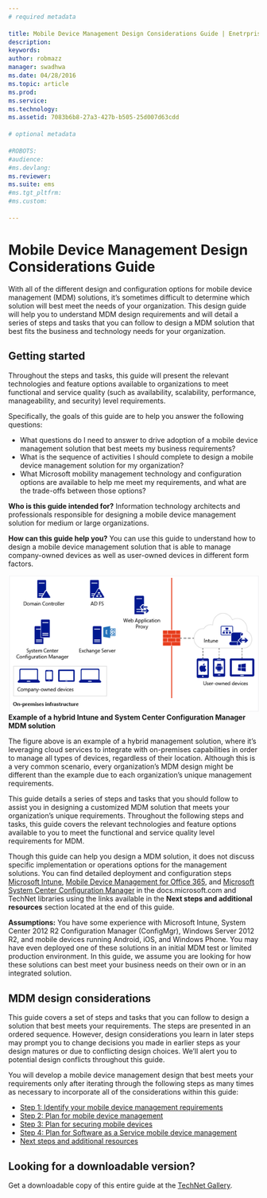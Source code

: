 ```yaml
---
# required metadata

title: Mobile Device Management Design Considerations Guide | Enetrprise Mobility Suite
description:
keywords:
author: robmazz
manager: swadhwa
ms.date: 04/28/2016
ms.topic: article
ms.prod:
ms.service:
ms.technology:
ms.assetid: 7083b6b8-27a3-427b-b505-25d007d63cdd

# optional metadata

#ROBOTS:
#audience:
#ms.devlang:
ms.reviewer: 
ms.suite: ems
#ms.tgt_pltfrm:
#ms.custom:

---
```


# Mobile Device Management Design Considerations Guide

With all of the different design and configuration options for mobile device management (MDM) solutions, it’s sometimes difficult to determine which solution will best meet the needs of your organization. This design guide will help you to understand MDM design requirements and will detail a series of steps and tasks that you can follow to design a MDM solution that best fits the business and technology needs for your organization. 

## Getting started

Throughout the steps and tasks, this guide will present the relevant technologies and feature options available to organizations to meet functional and service quality (such as availability, scalability, performance, manageability, and security) level requirements.

Specifically, the goals of this guide are to help you answer the following questions:

- What questions do I need to answer to drive adoption of a mobile device management solution that best meets my business requirements?
- What is the sequence of activities I should complete to design a mobile device management solution for my organization?
- What Microsoft mobility management technology and configuration options are available to help me meet my requirements, and what are the trade-offs between those options?

**Who is this guide intended for?** Information technology architects and professionals responsible for designing a mobile device management solution for medium or large organizations.

**How can this guide help you?** You can use this guide to understand how to design a mobile device management solution that is able to manage company-owned devices as well as user-owned devices in different form factors.

![Example of a hybrid Intune and System Center Configuration Manager MDM solution](./media/MDM_Figure_01.png)
**Example of a hybrid Intune and System Center Configuration Manager MDM solution**

The figure above is an example of a hybrid management solution, where it’s leveraging cloud services to integrate with on-premises capabilities in order to manage all types of devices, regardless of their location. Although this is a very common scenario, every organization’s MDM design might be different than the example due to each organization’s unique management requirements.
 
This guide details a series of steps and tasks that you should follow to assist you in designing a customized MDM solution that meets your organization’s unique requirements. Throughout the following steps and tasks, this guide covers the relevant technologies and feature options available to you to meet the functional and service quality level requirements for MDM. 

Though this guide can help you design a MDM solution, it does not discuss specific implementation or operations options for the management solutions. You can find detailed deployment and configuration steps [Microsoft Intune](/Intune/), [Mobile Device Management for Office 365](https://technet.microsoft.com/library/ms.o365.cc.devicepolicy.aspx), and [Microsoft System Center Configuration Manager](https://technet.microsoft.com/library/cc507089.aspx) in the docs.microsoft.com and TechNet libraries using the links available in the **Next steps and additional resources** section located at the end of this guide.

**Assumptions:** You have some experience with Microsoft Intune, System Center 2012 R2 Configuration Manager (ConfigMgr), Windows Server 2012 R2, and mobile devices running Android, iOS, and Windows Phone. You may have even deployed one of these solutions in an initial MDM test or limited production environment. In this guide, we assume you are looking for how these solutions can best meet your business needs on their own or in an integrated solution.

## MDM design considerations
This guide covers a set of steps and tasks that you can follow to design a solution that best meets your requirements. The steps are presented in an ordered sequence. However, design considerations you learn in later steps may prompt you to change decisions you made in earlier steps as your design matures or due to conflicting design choices. We’ll alert you to potential design conflicts throughout this guide.

You will develop a mobile device management design that best meets your requirements only after iterating through the following steps as many times as necessary to incorporate all of the considerations within this guide: 

- [Step 1: Identify your mobile device management requirements](mdm-step-1-identify-your-mobile-device-management-requirements.md)
- [Step 2: Plan for mobile device management](mdm-step-2-plan-for-mobile-device-management.md)
- [Step 3: Plan for securing mobile devices](mdm-step-3-plan-enhancing-mobile-devices-protection.md)
- [Step 4: Plan for Software as a Service mobile device management](mdm-step-4-plan-for-software-as-a-service-mobile-device-management.md)
- [Next steps and additional resources](mdm-next-steps-and-additional-resources.md)
        
## Looking for a downloadable version?
Get a downloadable copy of this entire guide at the [TechNet Gallery](https://gallery.technet.microsoft.com/Mobile-Device-Management-7d401582).
